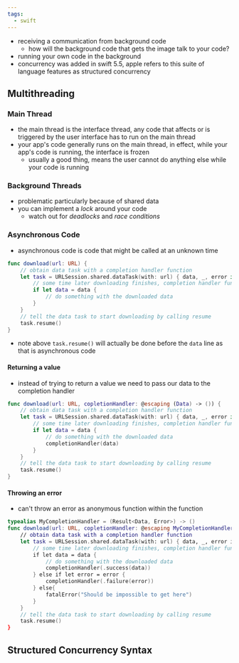 ```yaml
---
tags:
  - swift
---
```

- receiving a communication from background code
	- how will the background code that gets the image talk to your code?
- running your own code in the background 
- concurrency was added in swift 5.5, apple refers to this suite of language features as structured concurrency
## Multithreading
### Main Thread
- the main thread is the interface thread, any code that affects or is triggered by the user interface has to run on the main thread
- your app's code generally runs on the main thread, in effect, while your app's code is running, the interface is frozen
	- usually a good thing, means the user cannot do anything else while your code is running
### Background Threads
- problematic particularly because of shared data
- you can implement a *lock* around your code
	- watch out for *deadlocks* and *race conditions*
### Asynchronous Code
- asynchronous code is code that might be called at an unknown time
```swift
func download(url: URL) {
	// obtain data task with a completion handler function
	let task = URLSession.shared.dataTask(with: url) { data, _, error in
		// some time later downloading finishes, completion handler function is called and if successful, we'll receive the data object
		if let data = data {
			// do something with the downloaded data
		}
	}
	// tell the data task to start downloading by calling resume
	task.resume()
}
```
- note above `task.resume()` will actually be done before the `data` line as that is asynchronous code
#### Returning a value
- instead of trying to return a value we need to pass our data to the completion handler
```swift
func download(url: URL, copletionHandler: @escaping (Data) -> ()) {
	// obtain data task with a completion handler function
	let task = URLSession.shared.dataTask(with: url) { data, _, error in
		// some time later downloading finishes, completion handler function is called and if successful, we'll receive the data object
		if let data = data {
			// do something with the downloaded data
			completionHandler(data)
		}
	}
	// tell the data task to start downloading by calling resume
	task.resume()
}
```
#### Throwing an error
- can't throw an error as anonymous function within the function
```swift
typealias MyCompletionHandler = (Result<Data, Error>) -> ()
func download(url: URL, copletionHandler: @escaping MyCompletionHandler {
	// obtain data task with a completion handler function
	let task = URLSession.shared.dataTask(with: url) { data, _, error in
		// some time later downloading finishes, completion handler function is called and if successful, we'll receive the data object
		if let data = data {
			// do something with the downloaded data
			completionHandler(.success(data))
		} else if let error = error {
			completionHandler(.failure(error))
		} else{
			fatalError("Should be impossible to get here")
		}
	}
	// tell the data task to start downloading by calling resume
	task.resume()
}
```
## Structured Concurrency Syntax